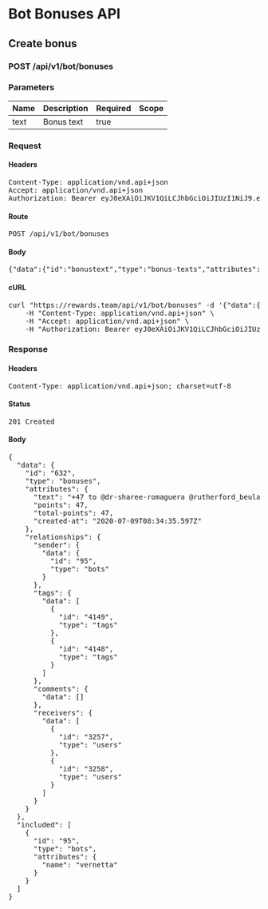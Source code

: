 # Bot Bonuses API

## Create bonus

### POST /api/v1/bot/bonuses

### Parameters

| Name | Description | Required | Scope |
|------|-------------|----------|-------|
| text | Bonus text | true |  |

### Request

#### Headers

<pre>Content-Type: application/vnd.api+json
Accept: application/vnd.api+json
Authorization: Bearer eyJ0eXAiOiJKV1QiLCJhbGciOiJIUzI1NiJ9.eyJleHAiOjE1OTQzNzAwNzUsInN1YiI6OTUsInR5cGUiOiJhY2Nlc3MiLCJjbGllbnRfaWQiOiIyIn0.AnL0Y3Pn_0RkWiZALxxWTPwEFcp6m6zDnmQRRxyZAU4</pre>

#### Route

<pre>POST /api/v1/bot/bonuses</pre>

#### Body

<pre>{"data":{"id":"bonustext","type":"bonus-texts","attributes":{"text":"+47 to @dr-sharee-romaguera @rutherford_beulah_ii #sequi-hic-ea #et-qui-illo Thank you!"}}}</pre>

#### cURL

<pre class="request">curl &quot;https://rewards.team/api/v1/bot/bonuses&quot; -d &#39;{&quot;data&quot;:{&quot;id&quot;:&quot;bonustext&quot;,&quot;type&quot;:&quot;bonus-texts&quot;,&quot;attributes&quot;:{&quot;text&quot;:&quot;+47 to @dr-sharee-romaguera @rutherford_beulah_ii #sequi-hic-ea #et-qui-illo Thank you!&quot;}}}&#39; -X POST \
	-H &quot;Content-Type: application/vnd.api+json&quot; \
	-H &quot;Accept: application/vnd.api+json&quot; \
	-H &quot;Authorization: Bearer eyJ0eXAiOiJKV1QiLCJhbGciOiJIUzI1NiJ9.eyJleHAiOjE1OTQzNzAwNzUsInN1YiI6OTUsInR5cGUiOiJhY2Nlc3MiLCJjbGllbnRfaWQiOiIyIn0.AnL0Y3Pn_0RkWiZALxxWTPwEFcp6m6zDnmQRRxyZAU4&quot;</pre>

### Response

#### Headers

<pre>Content-Type: application/vnd.api+json; charset=utf-8</pre>

#### Status

<pre>201 Created</pre>

#### Body

<pre>{
  "data": {
    "id": "632",
    "type": "bonuses",
    "attributes": {
      "text": "+47 to @dr-sharee-romaguera @rutherford_beulah_ii #sequi-hic-ea #et-qui-illo Thank you!",
      "points": 47,
      "total-points": 47,
      "created-at": "2020-07-09T08:34:35.597Z"
    },
    "relationships": {
      "sender": {
        "data": {
          "id": "95",
          "type": "bots"
        }
      },
      "tags": {
        "data": [
          {
            "id": "4149",
            "type": "tags"
          },
          {
            "id": "4148",
            "type": "tags"
          }
        ]
      },
      "comments": {
        "data": []
      },
      "receivers": {
        "data": [
          {
            "id": "3257",
            "type": "users"
          },
          {
            "id": "3258",
            "type": "users"
          }
        ]
      }
    }
  },
  "included": [
    {
      "id": "95",
      "type": "bots",
      "attributes": {
        "name": "vernetta"
      }
    }
  ]
}</pre>
